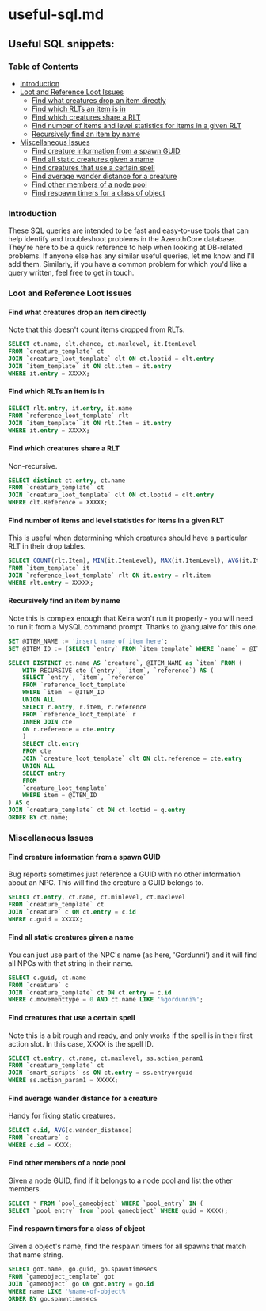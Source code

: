 # useful-sql.md

## Useful SQL snippets:

### Table of Contents
  * [Introduction](#introduction)
  * [Loot and Reference Loot Issues](#loot-and-reference-loot-issues)
    + [Find what creatures drop an item directly](#find-what-creatures-drop-an-item-directly)
    + [Find which RLTs an item is in](#find-which-rlts-an-item-is-in)
    + [Find which creatures share a RLT](#find-which-creatures-share-a-rlt)
    + [Find number of items and level statistics for items in a given RLT](#find-number-of-items-and-level-statistics-for-items-in-a-given-rlt)
    + [Recursively find an item by name](#recursively-find-an-item-by-name)
  * [Miscellaneous Issues](#miscellaneous-issues)
    + [Find creature information from a spawn GUID](#find-creature-information-from-a-spawn-guid)
    + [Find all static creatures given a name](#find-all-static-creatures-given-a-name)
    + [Find creatures that use a certain spell](#find-creatures-that-use-a-certain-spell)
    + [Find average wander distance for a creature](#find-average-wander-distance-for-a-creature)
    + [Find other members of a node pool](#find-other-members-of-a-node-pool)
    + [Find respawn timers for a class of object](#find-respawn-timers-for-a-class-of-object)

### Introduction
These SQL queries are intended to be fast and easy-to-use tools that can help identify and troubleshoot problems in the AzerothCore database. They're here to be a quick reference to help when looking at DB-related problems. If anyone else has any similar useful queries, let me know and I'll add them. Similarly, if you have a common problem for which you'd like a query written, feel free to get in touch.

### Loot and Reference Loot Issues

#### Find what creatures drop an item directly
Note that this doesn't count items dropped from RLTs.
```SQL
SELECT ct.name, clt.chance, ct.maxlevel, it.ItemLevel
FROM `creature_template` ct
JOIN `creature_loot_template` clt ON ct.lootid = clt.entry
JOIN `item_template` it ON clt.item = it.entry
WHERE it.entry = XXXXX;
```

#### Find which RLTs an item is in
```SQL
SELECT rlt.entry, it.entry, it.name
FROM `reference_loot_template` rlt
JOIN `item_template` it ON rlt.Item = it.entry
WHERE it.entry = XXXXX;
```

#### Find which creatures share a RLT
Non-recursive.
```SQL
SELECT distinct ct.entry, ct.name
FROM `creature_template` ct
JOIN `creature_loot_template` clt ON ct.lootid = clt.entry
WHERE clt.Reference = XXXXX;
```

#### Find number of items and level statistics for items in a given RLT
This is useful when determining which creatures should have a particular RLT in their drop tables.
```SQL
SELECT COUNT(rlt.Item), MIN(it.ItemLevel), MAX(it.ItemLevel), AVG(it.ItemLevel)
FROM `item_template` it 
JOIN `reference_loot_template` rlt ON it.entry = rlt.item 
WHERE rlt.entry = XXXXX;
```

#### Recursively find an item by name
Note this is complex enough that Keira won't run it properly - you will need to run it from a MySQL command prompt. Thanks to @anguaive for this one.
```SQL
SET @ITEM_NAME := 'insert name of item here';
SET @ITEM_ID := (SELECT `entry` FROM `item_template` WHERE `name` = @ITEM_NAME);

SELECT DISTINCT ct.name AS `creature`, @ITEM_NAME as `item` FROM (
    WITH RECURSIVE cte (`entry`, `item`, `reference`) AS (
    SELECT `entry`, `item`, `reference`
    FROM `reference_loot_template`
    WHERE `item` = @ITEM_ID
    UNION ALL
    SELECT r.entry, r.item, r.reference
    FROM `reference_loot_template` r
    INNER JOIN cte
    ON r.reference = cte.entry
    )
    SELECT clt.entry
    FROM cte
    JOIN `creature_loot_template` clt ON clt.reference = cte.entry
    UNION ALL
    SELECT entry
    FROM
    `creature_loot_template` 
    WHERE item = @ITEM_ID
) AS q
JOIN `creature_template` ct ON ct.lootid = q.entry
ORDER BY ct.name;
```

### Miscellaneous Issues
#### Find creature information from a spawn GUID
Bug reports sometimes just reference a GUID with no other information about an NPC. This will find the creature a GUID belongs to.
```SQL
SELECT ct.entry, ct.name, ct.minlevel, ct.maxlevel
FROM `creature_template` ct 
JOIN `creature` c ON ct.entry = c.id
WHERE c.guid = XXXXX;
```

#### Find all static creatures given a name
You can just use part of the NPC's name (as here, 'Gordunni') and it will find all NPCs with that string in their name.
```SQL
SELECT c.guid, ct.name
FROM `creature` c
JOIN `creature_template` ct ON ct.entry = c.id
WHERE c.movementtype = 0 AND ct.name LIKE '%gordunni%';
```

#### Find creatures that use a certain spell
Note this is a bit rough and ready, and only works if the spell is in their first action slot. In this case, XXXX is the spell ID.
```SQL
SELECT ct.entry, ct.name, ct.maxlevel, ss.action_param1
FROM `creature_template` ct
JOIN `smart_scripts` ss ON ct.entry = ss.entryorguid
WHERE ss.action_param1 = XXXXX;
```

#### Find average wander distance for a creature
Handy for fixing static creatures.
```SQL
SELECT c.id, AVG(c.wander_distance)
FROM `creature` c
WHERE c.id = XXXX;
```

#### Find other members of a node pool
Given a node GUID, find if it belongs to a node pool and list the other members.
```SQL
SELECT * FROM `pool_gameobject` WHERE `pool_entry` IN (
SELECT `pool_entry` from `pool_gameobject` WHERE guid = XXXX);
```

#### Find respawn timers for a class of object
Given a object's name, find the respawn timers for all spawns that match that name string.
```SQL
SELECT got.name, go.guid, go.spawntimesecs
FROM `gameobject_template` got
JOIN `gameobject` go ON got.entry = go.id
WHERE name LIKE '%name-of-object%' 
ORDER BY go.spawntimesecs
```
